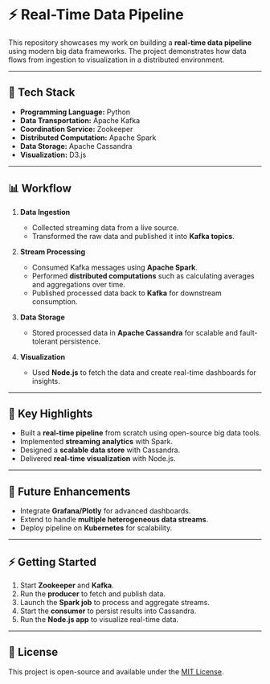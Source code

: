 # ⚡ Real-Time Data Pipeline

This repository showcases my work on building a **real-time data pipeline** using modern big data frameworks. The project demonstrates how data flows from ingestion to visualization in a distributed environment.

---

## 🚀 Tech Stack

- **Programming Language:** Python  
- **Data Transportation:** Apache Kafka  
- **Coordination Service:** Zookeeper  
- **Distributed Computation:** Apache Spark  
- **Data Storage:** Apache Cassandra  
- **Visualization:** D3.js  

---

## 📊 Workflow

1. **Data Ingestion**  
   - Collected streaming data from a live source.  
   - Transformed the raw data and published it into **Kafka topics**.

2. **Stream Processing**  
   - Consumed Kafka messages using **Apache Spark**.  
   - Performed **distributed computations** such as calculating averages and aggregations over time.  
   - Published processed data back to **Kafka** for downstream consumption.

3. **Data Storage**  
   - Stored processed data in **Apache Cassandra** for scalable and fault-tolerant persistence.

4. **Visualization**  
   - Used **Node.js** to fetch the data and create real-time dashboards for insights.

---

## 🔑 Key Highlights

- Built a **real-time pipeline** from scratch using open-source big data tools.  
- Implemented **streaming analytics** with Spark.  
- Designed a **scalable data store** with Cassandra.  
- Delivered **real-time visualization** with Node.js.  

---

## 📌 Future Enhancements

- Integrate **Grafana/Plotly** for advanced dashboards.  
- Extend to handle **multiple heterogeneous data streams**.  
- Deploy pipeline on **Kubernetes** for scalability.  

---

## ⚡ Getting Started

1. Start **Zookeeper** and **Kafka**.
2. Run the **producer** to fetch and publish data.
3. Launch the **Spark job** to process and aggregate streams.
4. Start the **consumer** to persist results into Cassandra.
5. Run the **Node.js app** to visualize real-time data.

---

## 📜 License

This project is open-source and available under the [MIT License](LICENSE).
